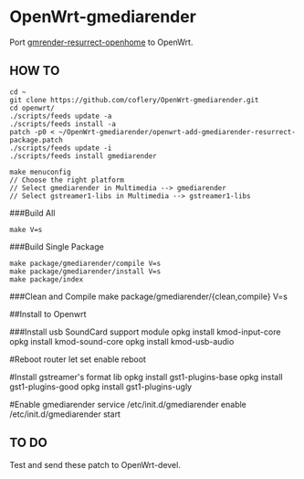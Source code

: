 # OpenWrt-gmediarender

Port [gmrender-resurrect-openhome](https://github.com/coflery/gmrender-resurrect) to OpenWrt.

## HOW TO

	cd ~
	git clone https://github.com/coflery/OpenWrt-gmediarender.git
	cd openwrt/
	./scripts/feeds update -a
	./scripts/feeds install -a
	patch -p0 < ~/OpenWrt-gmediarender/openwrt-add-gmediarender-resurrect-package.patch
	./scripts/feeds update -i
	./scripts/feeds install gmediarender
	
	make menuconfig
	// Choose the right platform
	// Select gmediarender in Multimedia --> gmediarender
	// Select gstreamer1-libs in Multimedia --> gstreamer1-libs
###Build All

	make V=s

###Build Single Package

	make package/gmediarender/compile V=s
	make package/gmediarender/install V=s
	make package/index

###Clean and Compile
	make package/gmediarender/{clean,compile} V=s
	
##Install to Openwrt

###Install usb SoundCard support module
	opkg install kmod-input-core
	opkg install kmod-sound-core
	opkg install kmod-usb-audio
	
#Reboot router let set enable
	reboot

#Install gstreamer's format lib
	opkg install gst1-plugins-base
	opkg install gst1-plugins-good
	opkg install gst1-plugins-ugly

#Enable gmediarender service
	/etc/init.d/gmediarender enable
	/etc/init.d/gmediarender start

## TO DO

Test and send these patch to OpenWrt-devel. 
